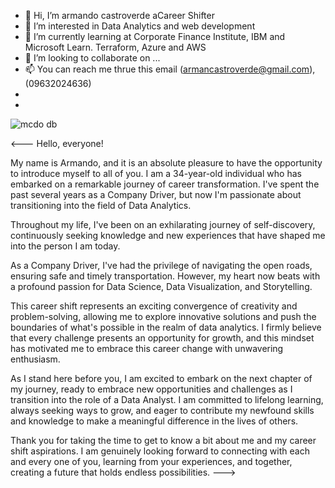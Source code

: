 - 👋 Hi, I’m armando castroverde aCareer Shifter
- 👀 I’m interested in Data Analytics and web development
- 🌱 I’m currently learning at Corporate Finance Institute, IBM and Microsoft Learn. Terraform, Azure and AWS
- 💞️ I’m looking to collaborate on ...
- 📫 You can reach me thrue this email  (armancastroverde@gmail.com), (09632024636)
- 
- 
![mcdo db](https://github.com/armancastroverde/ican_dashboard/assets/128390754/693cd7bc-c57c-4b40-a79b-1e25067c44e4)


<---
Hello, everyone!

My name is Armando, and it is an absolute pleasure to have the opportunity to introduce myself to all of you. I am a 34-year-old individual who has embarked on a remarkable journey of career transformation. I've spent the past several years as a Company Driver, but now I'm passionate about transitioning into the field of Data Analytics.

Throughout my life, I've been on an exhilarating journey of self-discovery, continuously seeking knowledge and new experiences that have shaped me into the person I am today.

As a Company Driver, I've had the privilege of navigating the open roads, ensuring safe and timely transportation. However, my heart now beats with a profound passion for Data Science, Data Visualization, and Storytelling.

This career shift represents an exciting convergence of creativity and problem-solving, allowing me to explore innovative solutions and push the boundaries of what's possible in the realm of data analytics. I firmly believe that every challenge presents an opportunity for growth, and this mindset has motivated me to embrace this career change with unwavering enthusiasm.

As I stand here before you, I am excited to embark on the next chapter of my journey, ready to embrace new opportunities and challenges as I transition into the role of a Data Analyst. I am committed to lifelong learning, always seeking ways to grow, and eager to contribute my newfound skills and knowledge to make a meaningful difference in the lives of others.

Thank you for taking the time to get to know a bit about me and my career shift aspirations. I am genuinely looking forward to connecting with each and every one of you, learning from your experiences, and together, creating a future that holds endless possibilities.
--->
